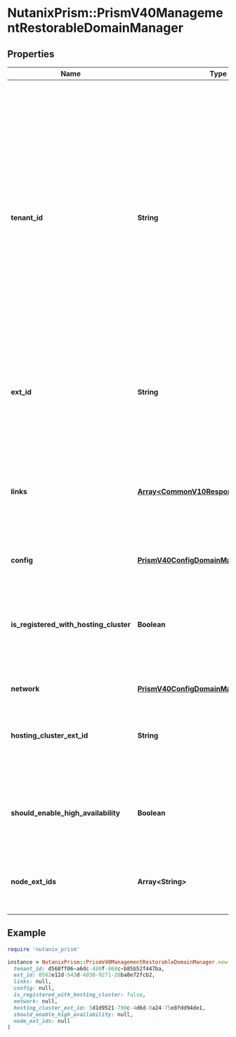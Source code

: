 # NutanixPrism::PrismV40ManagementRestorableDomainManager

## Properties

| Name | Type | Description | Notes |
| ---- | ---- | ----------- | ----- |
| **tenant_id** | **String** | A globally unique identifier that represents the tenant that owns this entity. The system automatically assigns it, and it and is immutable from an API consumer perspective (some use cases may cause this Id to change - For instance, a use case may require the transfer of ownership of the entity, but these cases are handled automatically on the server).  | [optional][readonly] |
| **ext_id** | **String** | A globally unique identifier of an instance that is suitable for external consumption.  | [optional][readonly] |
| **links** | [**Array&lt;CommonV10ResponseApiLink&gt;**](CommonV10ResponseApiLink.md) | A HATEOAS style link for the response.  Each link contains a user-friendly name identifying the link and an address for retrieving the particular resource.  | [optional][readonly] |
| **config** | [**PrismV40ConfigDomainManagerClusterConfig**](PrismV40ConfigDomainManagerClusterConfig.md) |  |  |
| **is_registered_with_hosting_cluster** | **Boolean** | Boolean value indicating if the domain manager (Prism Central) is registered with the hosting cluster, that is, Prism Element. | [optional][readonly] |
| **network** | [**PrismV40ConfigDomainManagerNetwork**](PrismV40ConfigDomainManagerNetwork.md) |  |  |
| **hosting_cluster_ext_id** | **String** | The external identifier of the cluster hosting the domain manager (Prism Central) instance. | [optional][readonly] |
| **should_enable_high_availability** | **Boolean** | This configuration enables Prism Central to be deployed in scale-out mode. | [optional][default to false] |
| **node_ext_ids** | **Array&lt;String&gt;** | Domain manager (Prism Central) nodes external identifier. | [optional][readonly] |

## Example

```ruby
require 'nutanix_prism'

instance = NutanixPrism::PrismV40ManagementRestorableDomainManager.new(
  tenant_id: d568ff06-a6dc-480f-868c-b85b52f447ba,
  ext_id: 0562e12d-543d-4030-9271-20ba8e72fcb2,
  links: null,
  config: null,
  is_registered_with_hosting_cluster: false,
  network: null,
  hosting_cluster_ext_id: 5d1d9521-780c-4d6d-8a24-75e8fdd94de1,
  should_enable_high_availability: null,
  node_ext_ids: null
)
```

